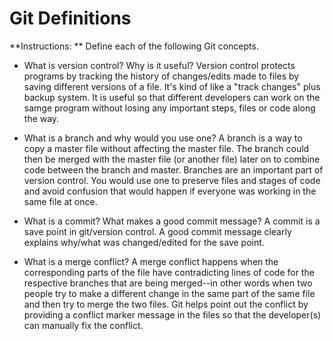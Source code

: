 # Git Definitions

**Instructions: ** Define each of the following Git concepts.

* What is version control? Why is it useful?
Version control protects programs by tracking the history of changes/edits made to files by saving different versions of a file. It's kind of like a "track changes" plus backup system. It is useful so that different developers can work on the samge program without losing any important steps, files or code along the way. 

* What is a branch and why would you use one?
A branch is a way to copy a master file without affecting the master file. The branch could then be merged with the master file (or another file) later on to combine code between the branch and master. Branches are an important part of version control. You would use one to preserve files and stages of code and avoid confusion that would happen if everyone was working in the same file at once.

* What is a commit? What makes a good commit message?
A commit is a save point in git/version control. A good commit message clearly explains why/what was changed/edited for the save point. 

* What is a merge conflict?
A merge conflict happens when the corresponding parts of the file have contradicting lines of code for the respective branches that are being merged--in other words when two people try to make a different change in the same part of the same file and then try to merge the two files. Git helps point out the conflict by providing a conflict marker message in the files so that the developer(s) can manually fix the conflict. 